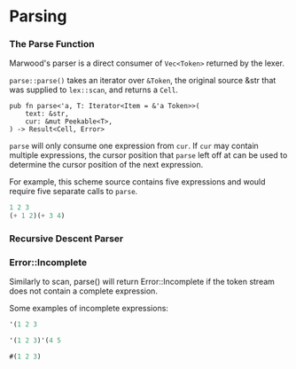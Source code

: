 [cell]: https://github.com/strtok/marwood/blob/master/marwood/src/cell.rs
[parser]: https://github.com/strtok/marwood/blob/master/marwood/src/parse.rs
[lexer]: https://github.com/strtok/marwood/blob/master/marwood/src/lex.rs
[sexpr]: https://en.wikipedia.org/wiki/S-expression

# Parsing

### The Parse Function

Marwood's parser is a direct consumer of `Vec<Token>` returned by the lexer.

`parse::parse()` takes an iterator over `&Token`, the original source &str that was supplied to `lex::scan`, and returns a `Cell`.

```rust,noplayground
pub fn parse<'a, T: Iterator<Item = &'a Token>>(
    text: &str,
    cur: &mut Peekable<T>,
) -> Result<Cell, Error>
```

`parse` will only consume one expression from `cur`. If `cur` may contain multiple expressions, the cursor position that `parse` left off at can be used to determine the cursor position of the next expression.

For example, this scheme source contains five expressions and would require five separate calls to `parse`.

```scheme
1 2 3
(+ 1 2)(+ 3 4)
```

### Recursive Descent Parser




### Error::Incomplete

Similarly to scan, parse() will return Error::Incomplete if the token stream does not contain a complete expression.

Some examples of incomplete expressions:

```scheme
'(1 2 3
```

```scheme
'(1 2 3)'(4 5
```

```scheme
#(1 2 3)
```